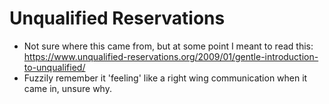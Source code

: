 # Unqualified Reservations
- Not sure where this came from, but at some point I meant to read this: https://www.unqualified-reservations.org/2009/01/gentle-introduction-to-unqualified/
- Fuzzily remember it 'feeling' like a right wing communication when it came in, unsure why.
